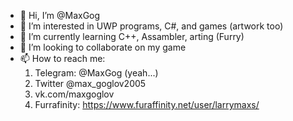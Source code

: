 - 👋 Hi, I’m @MaxGog
- 👀 I’m interested in UWP programs, C#, and games (artwork too)
- 🌱 I’m currently learning C++, Assambler, arting (Furry)
- 💞️ I’m looking to collaborate on my game
- 📫 How to reach me:
     1. Telegram: @MaxGog (yeah...)
     2. Twitter @max_goglov2005
     3. vk.com/maxgoglov
     4. Furrafinity: https://www.furaffinity.net/user/larrymaxs/
